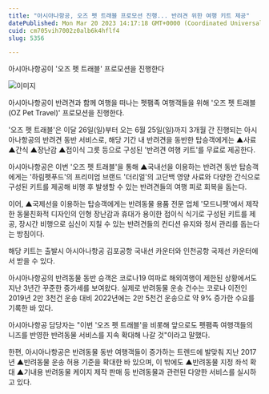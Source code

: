 ```yaml
---
title: "아시아나항공, 오즈 펫 트래블 프로모션 진행... 반려견 위한 여행 키트 제공"
datePublished: Mon Mar 20 2023 14:17:18 GMT+0000 (Coordinated Universal Time)
cuid: cm705vih7002z0alb6k4hflf4
slug: 5356

---
```



아시아나항공이 '오즈 펫 트래블' 프로모션을 진행한다

![이미지](https://cdn.hashnode.com/res/hashnode/image/upload/v1739258953293/c3f08482-b83a-43c3-95cb-57305d9b19b8.jpeg)

아시아나항공이 반려견과 함께 여행을 떠나는 펫팸족 여행객들을 위해 '오즈 펫 트래블(OZ Pet Travel)' 프로모션을 진행한다.

'오즈 펫 트래블'은 이달 26일(일)부터 오는 6월 25일(일)까지 3개월 간 진행되는 아시아나항공의 반려견 동반 서비스로, 해당 기간 내 반려견을 동반한 탑승객에게는 ▲사료 ▲간식 ▲장난감 ▲접이식 그릇 등으로 구성된 '반려견 여행 키트'를 무료로 제공한다.

아시아나항공은 이번 '오즈 펫 트래블'을 통해 ▲국내선을 이용하는 반려견 동반 탑승객에게는 '하림펫푸드'의 프리미엄 브랜드 '더리얼'의 고단백 영양 사료와 다양한 간식으로 구성된 키트를 제공해 비행 후 발생할 수 있는 반려견들의 여행 피로 회복을 돕는다.

이어, ▲국제선을 이용하는 탑승객에게는 반려동물 용품 전문 업체 '모드니펫'에서 제작한 동물친화적 디자인의 인형 장난감과 휴대가 용이한 접이식 식기로 구성된 키트를 제공, 장시간 비행으로 심신이 지칠 수 있는 반려견들의 컨디션 유지와 정서 관리를 돕는다는 방침이다.

해당 키트는 출발시 아시아나항공 김포공항 국내선 카운터와 인천공항 국제선 카운터에서 받을 수 있다.

아시아나항공의 반려동물 동반 승객은 코로나19 여파로 해외여행이 제한된 상황에서도 지난 3년간 꾸준한 증가세를 보여왔다. 실제로 반려동물 운송 건수는 코로나 이전인 2019년 2만 3천건 운송 대비 2022년에는 2만 5천건 운송으로 약 9% 증가한 수요를 기록한 바 있다.

아시아나항공 담당자는 "이번 '오즈 펫 트래블'을 비롯해 앞으로도 펫팸족 여행객들의 니즈를 반영한 반려동물 서비스를 지속 확대해 나갈 것"이라고 말했다.

한편, 아시아나항공은 반려동물 동반 여행객들이 증가하는 트렌드에 발맞춰 지난 2017년 ▲반려동물 운송 허용 기준을 확대한 바 있으며, 이 밖에도 ▲반려동물 지정 좌석 확대 ▲기내용 반려동물 케이지 제작 판매 등 반려동물과 관련된 다양한 서비스를 실시하고 있다.